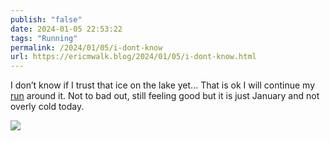 ```yaml
---
publish: "false"
date: 2024-01-05 22:53:22
tags: "Running"
permalink: /2024/01/05/i-dont-know
url: https://ericmwalk.blog/2024/01/05/i-dont-know.html
---
```


I don’t know if I trust that ice on the lake yet... That is ok I will continue my [run](https://strava.com/activities/10500331214) around it. Not to bad out, still feeling good but it is just January and not overly cold today.

![](https://ericmwalk.blog/uploads/2024/840955c277.jpg)